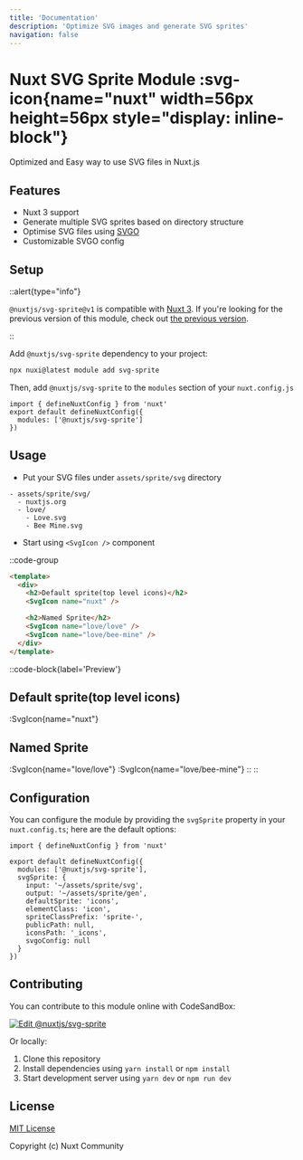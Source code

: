 ```yaml
---
title: 'Documentation'
description: 'Optimize SVG images and generate SVG sprites'
navigation: false
---
```


# Nuxt SVG Sprite Module :svg-icon{name="nuxt" width=56px height=56px style="display: inline-block"}

Optimized and Easy way to use SVG files in Nuxt.js

## Features

- Nuxt 3 support
- Generate multiple SVG sprites based on directory structure
- Optimise SVG files using [SVGO](https://github.com/svg/svgo)
- Customizable SVGO config

## Setup

::alert{type="info"}

`@nuxtjs/svg-sprite@v1` is compatible with [Nuxt 3](https://nuxt.com/). If you're looking for the previous version of this module, check out [the previous version](https://github.com/nuxt-community/svg-sprite-module/tree/0.x/).

::

Add `@nuxtjs/svg-sprite` dependency to your project:
```bash
npx nuxi@latest module add svg-sprite
```

Then, add `@nuxtjs/svg-sprite` to the `modules` section of your `nuxt.config.js`

```js{}[nuxt.config.js]
import { defineNuxtConfig } from 'nuxt'
export default defineNuxtConfig({
  modules: ['@nuxtjs/svg-sprite']
})
```

## Usage

- Put your SVG files under `assets/sprite/svg` directory

```
- assets/sprite/svg/
  - nuxtjs.org
  - love/
    - Love.svg
    - Bee Mine.svg
```

- Start using `<SvgIcon />` component

::code-group

```html [Usage]
<template>
  <div>
    <h2>Default sprite(top level icons)</h2>
    <SvgIcon name="nuxt" />

    <h2>Named Sprite</h2>
    <SvgIcon name="love/love" />
    <SvgIcon name="love/bee-mine" />
  </div>
</template>
```

::code-block{label='Preview'}
## Default sprite(top level icons)

:SvgIcon{name="nuxt"}

## Named Sprite

:SvgIcon{name="love/love"}
:SvgIcon{name="love/bee-mine"}
::
::

## Configuration

You can configure the module by providing the `svgSprite` property in your `nuxt.config.ts`; here are the default options:

```ts{}[nuxt.config.ts]
import { defineNuxtConfig } from 'nuxt'

export default defineNuxtConfig({
  modules: ['@nuxtjs/svg-sprite'],
  svgSprite: {
    input: '~/assets/sprite/svg',
    output: '~/assets/sprite/gen',
    defaultSprite: 'icons',
    elementClass: 'icon',
    spriteClassPrefix: 'sprite-',
    publicPath: null,
    iconsPath: '_icons',
    svgoConfig: null
  }
})
```

## Contributing

You can contribute to this module online with CodeSandBox:

[![Edit @nuxtjs/svg-sprite](https://codesandbox.io/static/img/play-codesandbox.svg)](https://codesandbox.io/s/github/nuxt-community/svg-sprite-module/tree/master/?fontsize=14&hidenavigation=1&theme=dark)

Or locally:

1. Clone this repository
2. Install dependencies using `yarn install` or `npm install`
3. Start development server using `yarn dev` or `npm run dev`

## License

[MIT License](https://github.com/nuxt-community/svg-sprite-module/blob/master/LICENSE)

Copyright (c) Nuxt Community